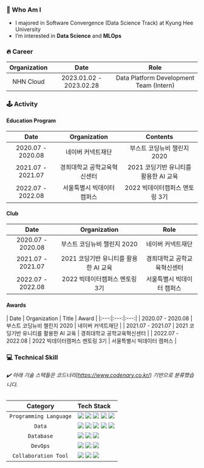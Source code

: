 
### 🙌 Who Am I
- I majored in Software Convergence (Data Science Track) at Kyung Hee University
- I’m interested in **Data Science** and **MLOps**
  


### 🔥 Career
| Organization | Date | Role |
|:---:|:---:|:---:|
| NHN Cloud  | 2023.01.02 - 2023.02.28 | Data Platform Development Team (Intern) |



### 🕹️ Activity

#### Education Program
| Date | Organization | Contents |
|:---:|:---:|:---:|
| 2020.07 - 2020.08 | 네이버 커넥트재단 | 부스트 코딩뉴비 챌린지 2020 | 
| 2021.07 - 2021.07 | 경희대학교 공학교육혁신센터 | 2021 코딩기반 유니티를 활용한 AI 교육 |
| 2022.07 - 2022.08 | 서울특별시 빅데이터 캠퍼스 | 2022 빅데이터캠퍼스 멘토링 3기 |

#### Club 
| Date | Organization | Role |
|:---:|:---:|:---:|
| 2020.07 - 2020.08 | 부스트 코딩뉴비 챌린지 2020 | 네이버 커넥트재단 |
| 2021.07 - 2021.07 | 2021 코딩기반 유니티를 활용한 AI 교육 | 경희대학교 공학교육혁신센터 |
| 2022.07 - 2022.08 | 2022 빅데이터캠퍼스 멘토링 3기 | 서울특별시 빅데이터 캠퍼스 |


#### Awards
| Date | Organization | Title | Award |
|:---:|:---:|:---:|
| 2020.07 - 2020.08 | 부스트 코딩뉴비 챌린지 2020 | 네이버 커넥트재단 |
| 2021.07 - 2021.07 | 2021 코딩기반 유니티를 활용한 AI 교육 | 경희대학교 공학교육혁신센터 |
| 2022.07 - 2022.08 | 2022 빅데이터캠퍼스 멘토링 3기 | 서울특별시 빅데이터 캠퍼스 |



### 💻 Technical Skill
###### ✔️ 아래 기술 스택들은 코드너리(https://www.codenary.co.kr/) 기반으로 분류했습니다.

| Category | Tech Stack |
|:---:|:---|
| `Programming Language` | <a href="" target="_blank"><img src="https://img.shields.io/badge/python-3776AB?style=flat&logo=python&logoColor=white"/></a> <a href="" target="_blank"><img src="https://img.shields.io/badge/sql-5294E2?style=flat&logo=sql&logoColor=white"/></a> <a href="" target="_blank"><img src="https://img.shields.io/badge/r-276DC3?style=flat&logo=r&logoColor=white"/></a> <a href="" target="_blank"><img src="https://img.shields.io/badge/cplusplus-00599C?style=flat&logo=cplusplus&logoColor=white"/></a> <a href="" target="_blank"><img src="https://img.shields.io/badge/c-A8B9CC?style=flat&logo=c&logoColor=white"/></a> |
| `Data` | <a href="" target="_blank"><img src="https://img.shields.io/badge/pytorch-EE4C2C?style=flat&logo=pytorch&logoColor=white"/></a> <a href="" target="_blank"><img src="https://img.shields.io/badge/apacheairflow-017CEE?style=flat&logo=apacheairflow&logoColor=white"/></a> <a href="" target="_blank"><img src="https://img.shields.io/badge/tableau-E97627?style=flat&logo=tableau&logoColor=white"/></a> <a href="" target="_blank"><img src="https://img.shields.io/badge/apachekafka-231F20?style=flat&logo=apachekafka&logoColor=white"/></a> <a href="" target="_blank"><img src="https://img.shields.io/badge/tensorflow-FF6F00?style=flat&logo=tensorflow&logoColor=white"/></a> |
| `Database` | <a href="" target="_blank"><img src="https://img.shields.io/badge/postgresql-4169E1?style=flat&logo=postgresql&logoColor=white"/></a> <a href="" target="_blank"><img src="https://img.shields.io/badge/mongodb-47A248?style=flat&logo=mongodb&logoColor=white"/></a> <a href="" target="_blank"><img src="https://img.shields.io/badge/oracleDB-F80000?style=flat&logo=oracle&logoColor=white"/></a> |
| `DevOps` | <a href="" target="_blank"><img src="https://img.shields.io/badge/docker-2496ED?style=flat&logo=docker&logoColor=white"/></a> <a href="" target="_blank"><img src="https://img.shields.io/badge/github-181717?style=flat&logo=github&logoColor=white"/></a> <a href="" target="_blank"><img src="https://img.shields.io/badge/kubernetes-326CE5?style=flat&logo=kubernetes&logoColor=white"/></a> |
| `Collaboration Tool` | <a href="" target="_blank"><img src="https://img.shields.io/badge/googlecolab-F9AB00?style=flat&logo=googlecolab&logoColor=white"/></a> <a href="" target="_blank"><img src="https://img.shields.io/badge/notion-000000?style=flat&logo=notion&logoColor=white"/></a> <a href="" target="_blank"><img src="https://img.shields.io/badge/slack-4A154B?style=flat&logo=slack&logoColor=white"/></a> |
